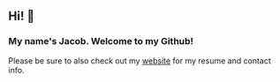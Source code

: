 ## Hi! 👾
### My name's Jacob. Welcome to my Github!

Please be sure to also check out my [website](https://www.jacobford.dev/) for my resume and contact info.

